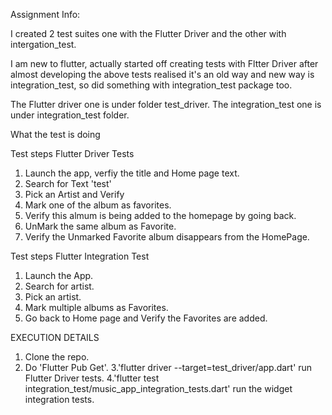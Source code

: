 Assignment 
Info: 

I created 2 test suites one with the Flutter Driver and the other with intergation_test.

I am new to flutter, actually started off creating tests with Fltter Driver after almost developing the above tests realised it's an old way and new way is integration_test, so did something with integration_test package too.

The Flutter driver one is under folder test_driver.
The integration_test one is under integration_test folder.

What the test is doing 

Test steps Flutter Driver Tests
1. Launch the app, verfiy the title and Home page text.
2. Search for Text 'test'
3. Pick an Artist and Verify
4. Mark one of the album as favorites.
5. Verify this almum is being added to the homepage by going back.
6. UnMark the same album as Favorite. 
7. Verify the Unmarked Favorite album disappears from the HomePage.

Test steps Flutter Integration Test

1. Launch the App.
2. Search for artist.
3. Pick an artist.
4. Mark multiple albums as Favorites.
5. Go back to Home page and Verify the Favorites are added.



EXECUTION DETAILS 

1. Clone the repo.
2. Do 'Flutter Pub Get'.
3.'flutter driver --target=test_driver/app.dart' run Flutter Driver tests.
4.'flutter test integration_test/music_app_integration_tests.dart' run the widget integration tests.


